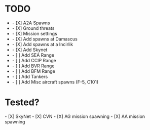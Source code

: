 <h1>TODO</h1>	
<ul>
  <li>- [X] A2A Spawns</li>
  <li>- [X] Ground threats</li>
  <li>- [X] Mission settings</li>
  <li>- [X] Add spawns at Damascus</li>
  <li>- [X] Add spawns at a Incirlik</li>
  <li>- [X] Add Skynet</li>
  <li>- [ ] Add SEA Range</li>
  <li>- [ ] Add CCIP Range</li>
  <li>- [ ] Add BVR Range</li> 
  <li>- [ ] Add BFM Range</li> 
  <li>- [ ] Add Tankers</li>
  <li>- [ ] Add Misc aircraft spawns (F-5, C101)</li>
</ul>

<h1>Tested?</h1>	
- [X] SkyNet
- [X] CVN
- [X] AG mission spawning
- [X] AA mission spawning
